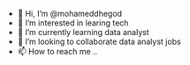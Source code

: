 - 👋 Hi, I’m @mohameddhegod
- 👀 I’m interested in learing tech
- 🌱 I’m currently learning data analyst
- 💞️ I’m looking to collaborate  data analyst jobs
- 📫 How to reach me ..

<!---
mohameddhegod/mohameddhegod is a ✨ special ✨ repository because its `README.md` (this file) appears on your GitHub profile.
You can click the Preview link to take a look at your changes.
--->
